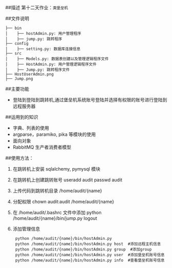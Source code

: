 ##描述
第十二天作业：`类堡垒机`


##文件说明

    ├── bin
    │    ├── hostAdmin.py: 用户管理程序
    │    ├── jump.py: 跳转程序
    ├── config
    │    ├── setting.py: 数据库连接信息
    ├── src
    │    ├── Models.py: 数据表创建以及管理逻辑程序文件
    │    ├── HostAdmin.py: 用户管理逻辑程序文件
    │    ├── Jump.py: 跳转程序文件
    ├── HostUserAdmin.png
    ├── Jump.png
         
            
##主要功能

* 登陆到登陆到跳转机,通过堡垒机系统账号登陆并选择有权限的账号进行登陆到远程服务器
    
##运用到的知识
* 字典、列表的使用
* argparse，paramiko, pika 等模块的使用
* 面向对象
* RabbitMQ 生产者消费者模型

##使用方法：
1. 在跳转机上安装 sqlalchemy, pymysql 模块
2. 在跳转机上创建跳转账号
useradd audit
passwd audit
3. 上传代码到跳转机目录 /home/audit/{name}
4. 分配权限
chown audit:audit /home/audit/{name}
5. 在 /home/audit/.bashrc 文件中添加
python /home/audit/{name}/bin/jump.py
logout
6. 添加管理信息

        python /home/audit/{name}/bin/hostAdmin.py
        python /home/audit/{name}/bin/hostAdmin.py host  #添加远程主机信息
        python /home/audit/{name}/bin/hostAdmin.py group  #添加group
        python /home/audit/{name}/bin/hostAdmin.py user  #添加堡垒机账号信息
        python /home/audit/{name}/bin/hostAdmin.py info  #查看堡垒机账号信息
            
            
            
       
    
            
           
    